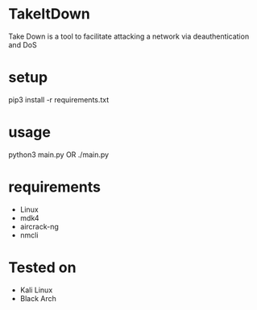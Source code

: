 # TakeItDown
Take Down is a tool to facilitate attacking a network via deauthentication and DoS

# setup
pip3 install -r requirements.txt

# usage
python3 main.py    OR
./main.py

# requirements
 - Linux
 - mdk4
 - aircrack-ng
 - nmcli

# Tested on
 - Kali Linux
 - Black Arch
